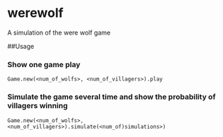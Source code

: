 # werewolf
A simulation of the were wolf game

##Usage
### Show one game play
```
Game.new(<num_of_wolfs>, <num_of_villagers>).play
```
### Simulate the game several time and show the probability of villagers winning
```
Game.new(<num_of_wolfs>, <num_of_villagers>).simulate(<num_of)simulations>)
```
